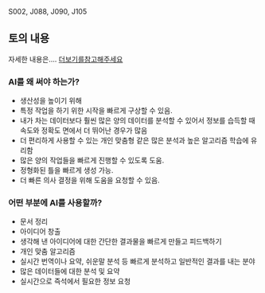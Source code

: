 S002, J088, J090, J105

## 토의 내용

자세한 내용은.... [더보기를참고해주세요](https://www.figma.com/board/ktKJrWR99lA6iH3OZQJjPk/FigJam%EC%97%90-%EC%98%A4%EC%8B%A0-%EA%B2%83%EC%9D%84-%ED%99%98%EC%98%81%ED%95%A9%EB%8B%88%EB%8B%A4?node-id=0-1&t=5xwxEUR7GZfZYJrl-1)

### AI를 왜 써야 하는가?

- 생산성을 높이기 위해
- 특정 작업을 하기 위한 시작을 빠르게 구상할 수 있음.
- 내가 차는 데이터보다 훨씬 많은 양의 데이터를 분석할 수 있어서 정보를 습득할 때 속도와 정확도 면에서 더 뛰어난 경우가 많음
- 더 편리하게 사용할 수 있는 개인 맞춤형 같은 많은 분석과 높은 알고리즘 학습에 유리함
- 많은 양의 작업들을 빠르게 진행할 수 있도록 도움.
- 정형화된 틀을 빠르게 생성 가능.
- 더 빠른 의사 결정을 위해 도움을 요청할 수 있음.

### 어떤 부분에 AI를 사용할까?

- 문서 정리
- 아이디어 창출
- 생각해 낸 아이디어에 대한 간단한 결과물을 빠르게 만들고 피드백하기
- 개인 맞춤 알고리즘
- 실시간 번역이나 요약, 쉬운말 분석 등 빠르게 분석하고 일반적인 결과를 내는 분야
- 많은 데이터들에 대한 분석 및 요약
- 실시간으로 즉석에서 필요한 정보 요청
